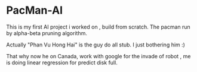 # PacMan-AI

This is my first AI project i worked on , build from scratch. The pacman run by alpha-beta pruning algorithm.

Actually "Phan Vu Hong Hai" is the guy do all stub. I just bothering him :) 

That why now he on Canada, work with google for the invade of robot , me is doing linear regression for predict disk full. 

